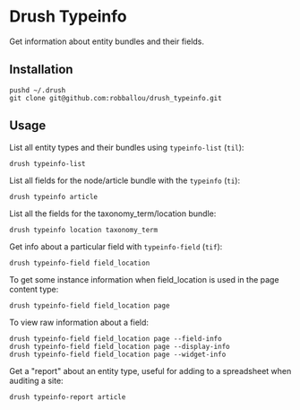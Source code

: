 # Drush Typeinfo

Get information about entity bundles and their fields.

## Installation

    pushd ~/.drush
    git clone git@github.com:robballou/drush_typeinfo.git

## Usage

List all entity types and their bundles using `typeinfo-list` (`til`):

    drush typeinfo-list

List all fields for the node/article bundle with the `typeinfo` (`ti`):

    drush typeinfo article

List all the fields for the taxonomy_term/location bundle:

    drush typeinfo location taxonomy_term

Get info about a particular field with `typeinfo-field` (`tif`):

    drush typeinfo-field field_location

To get some instance information when field_location is used in the page content type:

    drush typeinfo-field field_location page

To view raw information about a field:

    drush typeinfo-field field_location page --field-info
    drush typeinfo-field field_location page --display-info
    drush typeinfo-field field_location page --widget-info

Get a "report" about an entity type, useful for adding to a spreadsheet when auditing a site:

    drush typeinfo-report article
